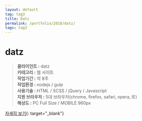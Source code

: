 ```yaml
---
layout: default
tag: tag3
title: Datz
permalink: /portfolio/2018/datz/
tags: tag3
---
```

# datz
> **클라이언트 :** datz   
> **카테고리 :** 웹 사이트   
> **작업기간 :** 약 8주   
> **작업환경 :** nodejs / gulp   
> **사용기술 :** HTML / SCSS / jQuery / Javascript   
> **지원 브라우저 :** 5대 브라우저(chrome, firefox, safari, opera, IE)   
> **해상도 :** PC Full Size / MOBILE 960px   

[자세히 보기](http://datz.co.kr/){: target="_blank"}